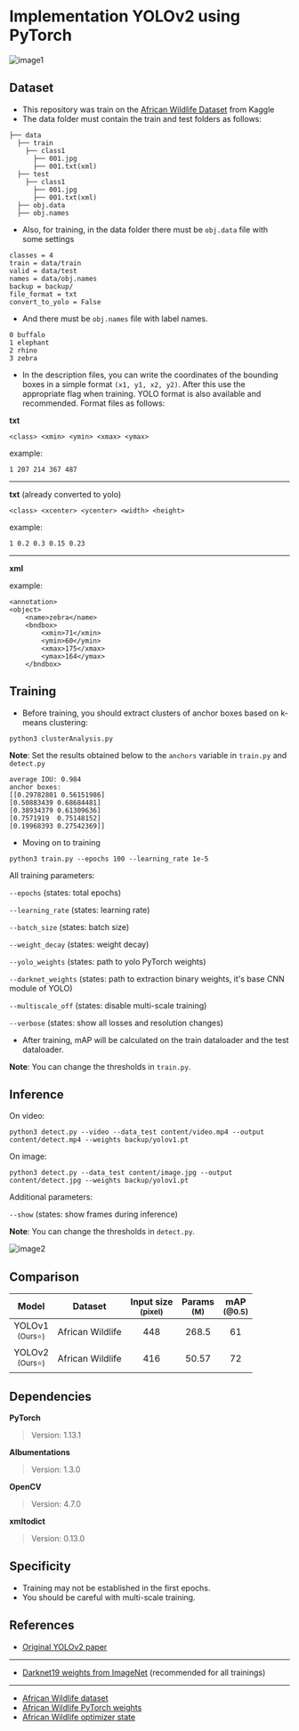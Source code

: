 # Implementation YOLOv2 using PyTorch 
![image1](https://user-images.githubusercontent.com/86290623/230707280-357bb465-a708-47f5-b24f-916c9789e2f5.jpg)


## Dataset
* This repository was train on the [African Wildlife Dataset](https://www.kaggle.com/datasets/biancaferreira/african-wildlife) from Kaggle
* The data folder must contain the train and test folders as follows:
> 
    ├── data 
      ├── train
        ├── class1
          ├── 001.jpg
          ├── 001.txt(xml)
      ├── test 
        ├── class1
          ├── 001.jpg
          ├── 001.txt(xml)
      ├── obj.data
      ├── obj.names

* Also, for training, in the data folder there must be `obj.data` file with some settings
>
    classes = 4
    train = data/train
    valid = data/test
    names = data/obj.names
    backup = backup/
    file_format = txt
    convert_to_yolo = False
    
* And there must be `obj.names` file with label names.
>
    0 buffalo
    1 elephant
    2 rhino
    3 zebra

* In the description files, you can write the coordinates of the bounding boxes in a simple format `(x1, y1, x2, y2)`. After this use the appropriate flag when training. YOLO format is also available and recommended. Format files as follows:    
    
**txt**
>
    <class> <xmin> <ymin> <xmax> <ymax>
example:
>
    1 207 214 367 487
___
**txt** (already converted to yolo)
>
    <class> <xcenter> <ycenter> <width> <height>
example:
>
    1 0.2 0.3 0.15 0.23
___
**xml**

example:
>
    <annotation>
	<object>
		<name>zebra</name>
		<bndbox>
			<xmin>71</xmin>
			<ymin>60</ymin>
			<xmax>175</xmax>
			<ymax>164</ymax>
		</bndbox>
    
## Training
* Before training, you should extract clusters of anchor boxes based on k-means clustering:
> 
    python3 clusterAnalysis.py
**Note**: Set the results obtained below to the `anchors` variable in `train.py` and `detect.py`
>	
    average IOU: 0.984
    anchor boxes:
    [[0.29782801 0.56151986]
    [0.50883439 0.68684481]
    [0.38934379 0.61309636]
    [0.7571919  0.75148152]
    [0.19968393 0.27542369]]


* Moving on to training
> 
    python3 train.py --epochs 100 --learning_rate 1e-5 
    
All training parameters:

`--epochs`                  (states: total epochs)

`--learning_rate`           (states: learning rate)

`--batch_size`              (states: batch size)

`--weight_decay`            (states: weight decay)

`--yolo_weights`            (states: path to yolo PyTorch weights)

`--darknet_weights`         (states: path to extraction binary weights, it's base CNN module of YOLO)

`--multiscale_off`          (states: disable multi-scale training)

`--verbose`		    (states: show all losses and resolution changes)

* After training, mAP will be calculated on the train dataloader and the test dataloader. 

**Note**: You can change the thresholds in `train.py`.

## Inference
On video:
> 
    python3 detect.py --video --data_test content/video.mp4 --output content/detect.mp4 --weights backup/yolov1.pt
On image:
> 
    python3 detect.py --data_test content/image.jpg --output content/detect.jpg --weights backup/yolov1.pt

Additional parameters:

`--show`          (states: show frames during inference)

**Note**: You can change the thresholds in `detect.py`.

![image2](https://user-images.githubusercontent.com/86290623/230707290-79c7ec29-10a7-4339-9c6f-090137c0a0f4.jpg)

## Comparison
| Model   		      | Dataset 	   | Input size <br> <sub> (pixel)   | Params <br> <sub> (M)   | mAP <br> <sub>(@0.5)   |
| :---:   		      | :---:   	   | :---:    	                     | :---: 		       | :---: 		        | 
| YOLOv1 <br> <sub> (Ours⭐)  | African Wildlife   | 448       	                    | 268.5		      | 61     	  	       |
| YOLOv2 <br> <sub> (Ours⭐)  | African Wildlife   | 416       	      	            | 50.57		      | 72    	               |

## Dependencies
**PyTorch** 
> Version: 1.13.1

**Albumentations**
> Version: 1.3.0

**OpenCV**
> Version: 4.7.0

**xmltodict**
> Version: 0.13.0
		
## Specificity
* Training may not be established in the first epochs.
* You should be careful with multi-scale training.

## References
* [Original YOLOv2 paper](https://arxiv.org/pdf/1506.02640.pdf)
___
* [Darknet19 weights from ImageNet](https://pjreddie.com/media/files/darknet19_448.weights) (recommended for all trainings)
___
* [African Wildlife dataset](https://www.kaggle.com/datasets/biancaferreira/african-wildlife?resource=download)
* [African Wildlife PyTorch weights](https://drive.google.com/file/d/1-3yU88lE0jnV6yOEnt-J9pZI2PP3yvH2/view?usp=share_link)
* [African Wildlife optimizer state](https://drive.google.com/file/d/1-5hQ_aH18BgmU-X-GG3BEyCr3aaTDxqg/view?usp=sharing)
